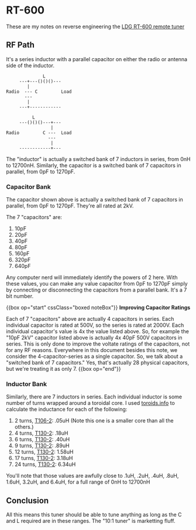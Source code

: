 # RT-600
These are my notes on reverse engineering the [LDG RT-600 remote tuner](https://ldgelectronics.com/index.php/products/remote/rt-600/)

## RF Path
It's a series inductor with a parallel capacitor on either the radio or antenna side of the inductor.

```
              L
     ---+---()()()---
        |
Radio  --- C         Load
       ---
        |
     ---+------------
```

```
          L
     ---()()()---+---
                 |
Radio         C ---  Load
                ---
                 |
     ------------+---
```
The "inductor" is actually a switched bank of 7 inductors in series, from 0nH to 12700nH.  Similarly, the capacitor is a switched bank of 7 capacitors in parallel, from 0pF to 1270pF.

### Capacitor Bank
The capacitor shown above is actually a switched bank of 7 capacitors in parallel, from 0pF to 1270pF.  They're all rated at 2kV.

The 7 "capacitors" are:
1. 10pF
1. 20pF
1. 40pF
1. 80pF
1. 160pF
1. 320pF
1. 640pF

Any computer nerd will immediately identify the powers of 2 here.  With these values, you can make any value capacitor from 0pF to 1270pF simply by connecting or disconnecting the capacitors from a parallel bank.  It's a 7 bit number.

{{box op="start" cssClass="boxed noteBox"}}
**Improving Capacitor Ratings**

Each of 7 "capacitors" above are actually 4 capacitors in series.  Each individual capacitor is rated at 500V, so the series is rated at 2000V.  Each individual capacitor's value is 4x the value listed above.  So, for example the "10pF 2kV" capacitor listed above is actually 4x 40pF 500V capacitors in series.  This is only done to improve the voltate ratings of the capacitors, not for any RF reasons.  Everywhere in this document besides this note, we consider the 4-capacitor-series as a single capacitor.  So, we talk about a "switched bank of 7 capacitors."  Yes, that's actually 28 physical capacitors, but we're treating it as only 7.
{{box op="end"}}

### Inductor Bank
Similarly, there are 7 inductors in series.  Each individual inductor is some number of turns wrapped around a toroidal core.  I used [toroids.info](http://toroids.info) to calculate the inductance for each of the following:
1. 2 turns, [T106-2](http://toroids.info/T106-2.php): .05uH  (Note this one is a smaller core than all the others.)
1. 4 turns, [T130-2](http://toroids.info/T130-2.php): .18uH
1. 6 turns, [T130-2](http://toroids.info/T130-2.php): .40uH
1. 9 turns, [T130-2](http://toroids.info/T130-2.php): .89uH
1. 12 turns, [T130-2](http://toroids.info/T130-2.php): 1.58uH
1. 17 turns, [T130-2](http://toroids.info/T130-2.php): 3.18uH
1. 24 turns, [T130-2](http://toroids.info/T130-2.php): 6.34uH

You'll note that those values are awfully close to .1uH, .2uH, .4uH, .8uH, 1.6uH, 3.2uH, and 6.4uH, for a full range of 0nH to 12700nH

## Conclusion
All this means this tuner should be able to tune anything as long as the C and L required are in these ranges.  The "10:1 tuner" is marketting fluff.
